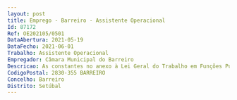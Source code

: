 ```yaml
--- 
layout: post
title: Emprego - Barreiro - Assistente Operacional
Id: 87172
Ref: OE202105/0501
DataAbertura: 2021-05-19
DataFecho: 2021-06-01
Trabalho: Assistente Operacional
Empregador: Câmara Municipal do Barreiro
Descricao: As constantes no anexo à Lei Geral do Trabalho em Funções Públicas, aprovada pela Lei nº 35 2014, de 20 de junho, referido nos artigos 86º, nº 1 alínea a) e artigo 88, nº 2, às quais corresponde o grau 1 de complexidade funcional, nomeadamente  proceder à recolha e transporte dos resíduos sólidos urbanos ou outros, para o local de deposição, tratamento ou transferência e assegurar a recolha de resíduos volumosos domésticos, bem como outras tarefas e trabalhos de apoio elementares e indispensáveis ao funcionamento dos serviços e das equipas, comportando esforço físico. Assegurar a guarda, manutenção e conservação dos equipamentos, ferramentas e utensílios sob sua guarda e pela sua correta utilização, procedendo à limpeza, manutenção e reparação dos mesmos, bem como as viaturas e máquinas dos serviços.
CodigoPostal: 2830-355 BARREIRO
Concelho: Barreiro
Distrito: Setúbal
--- 
```

